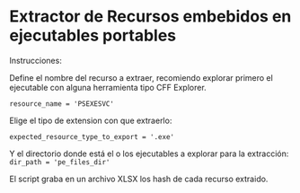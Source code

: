 

# Extractor de Recursos embebidos en ejecutables portables

Instrucciones:

Define el nombre del recurso a extraer, recomiendo explorar primero el ejecutable con alguna herramienta tipo CFF Explorer. 

`resource_name = 'PSEXESVC'
`

Elige el tipo de extension con que extraerlo:

`expected_resource_type_to_export = '.exe'
`


Y el directorio donde está el o los ejecutables a explorar para la extracción:
`dir_path = 'pe_files_dir'
`

El script graba en un archivo XLSX los hash de cada recurso extraido.

